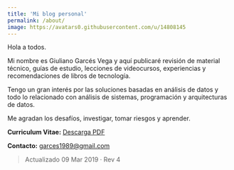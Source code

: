 ```yaml
---
title: 'Mi blog personal'
permalink: /about/
image: https://avatars0.githubusercontent.com/u/14808145
---
```


Hola a todos. 

Mi nombre es Giuliano Garcés Vega y aquí publicaré revisión de material técnico, guías de estudio, lecciones de videocursos, experiencias y recomendaciones de libros de tecnología.

Tengo un gran interés por las soluciones basadas en análisis de datos y todo lo relacionado con análisis de sistemas, programación y arquitecturas de datos.

Me agradan los desafíos, investigar, tomar riesgos y aprender. 


**Curriculum Vitae:**   [Descarga PDF]

[Descarga PDF]: https://docs.google.com/document/d/1Hp_NKPYzfUy_81OE--a5dV2UOV3OYvoyp_IaIWUmFQ8/export?format=pdf

**Contacto:**   [garces1989@gmail.com](mailto:garces1989@gmail.com)

>Actualizado 09 Mar 2019 · Rev 4